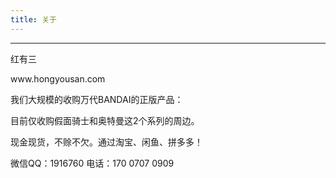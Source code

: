 ```yaml
---
title: 关于
---
```

<hr>
<p>红有三</p>
<p>www.hongyousan.com</p>
<p>我们大规模的收购万代BANDAI的正版产品：</p>
<p>目前仅收购假面骑士和奥特曼这2个系列的周边。</p>
<p>现金现货，不赊不欠。通过淘宝、闲鱼、拼多多！</p>
<p>微信QQ：1916760 电话：170 0707 0909 </p>
